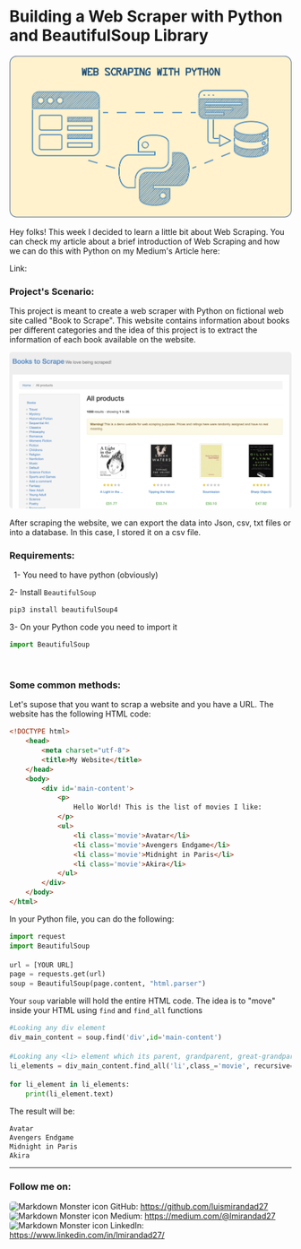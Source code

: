 # Building a Web Scraper with Python and BeautifulSoup Library

<img src="assets/webscraping_portrait.png"
     alt="Markdown Monster icon" style="border-radius:5px"/>

Hey folks! This week I decided to learn a little bit about Web Scraping. You can check my article about a brief introduction of Web Scraping and how we can do this with Python on my Medium's Article here:

Link: 
&nbsp;
### **Project's Scenario:**
This project is meant to create a web scraper with Python on fictional web site called "Book to Scrape". This website contains information about books per different categories and the idea of this project is to extract the information of each book available on the website.

<img src="assets/webpage_example.png"
     alt="Markdown Monster icon" style="border-radius:5px"/>

After scraping the website, we can export the data into Json, csv, txt files or into a database. In this case, I stored it on a csv file.
&nbsp;
### **Requirements:**
&nbsp;
1- You need to have python (obviously)

2- Install `BeautifulSoup`
```bash
pip3 install beautifulSoup4
```
3- On your Python code you need to import it
```python
import BeautifulSoup
```
&nbsp;
### **Some common methods:**
Let's supose that you want to scrap a website and you have a URL. The website has the following HTML code:
```html
<!DOCTYPE html>
    <head>
        <meta charset="utf-8">
        <title>My Website</title>
    </head>
    <body>
        <div id='main-content'>
            <p>
                Hello World! This is the list of movies I like:
            </p>
            <ul>
                <li class='movie'>Avatar</li>
                <li class='movie'>Avengers Endgame</li>
                <li class='movie'>Midnight in Paris</li>
                <li class='movie'>Akira</li>
            </ul>
        </div>
    </body>
</html>
``` 

In your Python file, you can do the following:
```python
import request
import BeautifulSoup

url = [YOUR URL]
page = requests.get(url)
soup = BeautifulSoup(page.content, "html.parser")
```

Your `soup` variable will hold the entire HTML code. The idea is to "move" inside your HTML using `find` and `find_all` functions

```python
#Looking any div element
div_main_content = soup.find('div',id='main-content')

#Looking any <li> element which its parent, grandparent, great-grandparent, etc is the div element (id = 'main-content')
li_elements = div_main_content.find_all('li',class_='movie', recursive=True)

for li_element in li_elements:
    print(li_element.text)
```
The result will be:
```
Avatar
Avengers Endgame
Midnight in Paris
Akira
```
---

### Follow me on:
<img src="https://cdn-icons-png.flaticon.com/512/2175/2175377.png" alt="Markdown Monster icon" style="height:20px;width:20px;border-radius:5px"/> GitHub: https://github.com/luismirandad27
&nbsp;
<img src="https://cdn-icons-png.flaticon.com/512/5968/5968933.png" alt="Markdown Monster icon" style="height:20px;width:20px;border-radius:5px"/> Medium: https://medium.com/@lmirandad27
&nbsp;
<img src="https://cdn-icons-png.flaticon.com/512/145/145807.png" alt="Markdown Monster icon" style="height:20px;width:20px;border-radius:5px"/> LinkedIn: https://www.linkedin.com/in/lmirandad27/